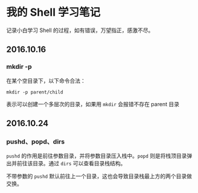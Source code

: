 # 我的 Shell 学习笔记

记录小白学习 Shell 的过程，如有错误，万望指正，感激不尽。

## 2016.10.16

### mkdir -p

在某个空目录下，以下命令合法：

```shell
mkdir -p parent/child
```

表示可以创建一个多层次的目录，如果用 `mkdir` 会报错不存在 parent 目录

## 2016.10.24

### pushd、popd、dirs

`pushd` 的作用是前往参数目录，并将参数目录压入栈中。`popd` 则是将栈顶目录弹出并前往该目录。通过 `dirs` 可以查看目录栈结构。

不带参数的 `pushd` 默认前往上一个目录，这也会导致目录栈最上方的两个目录做交换。

